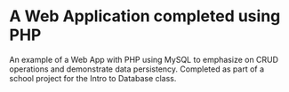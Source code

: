 # A Web Application completed using PHP

 An example of a Web App with PHP using MySQL to emphasize on CRUD operations and demonstrate data persistency.
 Completed as part of a school project for the Intro to Database class.
